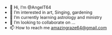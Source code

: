 - 👋 Hi, I’m @AngelT64
- 👀 I’m interested in art, Singing, gardening 
- 🌱 I’m currently learning astrology and ministry 
- 💞️ I’m looking to collaborate on ...
- 📫 How to reach me amazingraze64@gmail.com

<!---
AngelT64/AngelT64 is a ✨ special ✨ repository because its `README.md` (this file) appears on your GitHub profile.
You can click the Preview link to take a look at your changes.
--->
